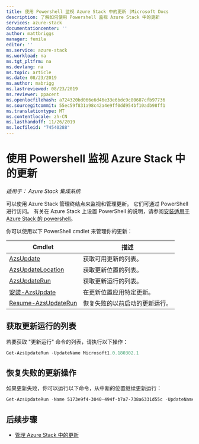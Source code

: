 ```yaml
---
title: 使用 Powershell 监视 Azure Stack 中的更新 |Microsoft Docs
description: 了解如何使用 Powershell 监视 Azure Stack 中的更新
services: azure-stack
documentationcenter: ''
author: mattbriggs
manager: femila
editor: ''
ms.service: azure-stack
ms.workload: na
ms.tgt_pltfrm: na
ms.devlang: na
ms.topic: article
ms.date: 08/23/2019
ms.author: mabrigg
ms.lastreviewed: 08/23/2019
ms.reviewer: ppacent
ms.openlocfilehash: a724320bd066e6d46e33e6bdc9c80687cfb97736
ms.sourcegitcommit: 55ec59f831a98c42a4e9ff0dd954bf10adb98ff1
ms.translationtype: MT
ms.contentlocale: zh-CN
ms.lasthandoff: 11/26/2019
ms.locfileid: "74540288"
---
```

# <a name="monitor-updates-in-azure-stack-using-powershell"></a>使用 Powershell 监视 Azure Stack 中的更新

*适用于： Azure Stack 集成系统*

可以使用 Azure Stack 管理终结点来监视和管理更新。 它们可通过 PowerShell 进行访问。 有关在 Azure Stack 上设置 PowerShell 的说明，请参阅[安装适用于 Azure Stack 的 powershell](azure-stack-powershell-install.md)。

你可以使用以下 PowerShell cmdlet 来管理你的更新：

| Cmdlet | 描述 |
|------------------------------------------------------|-------------|
| [AzsUpdate](https://docs.microsoft.com/powershell/module/azs.update.admin/Get-AzsUpdate?view=azurestackps-1.8.0) | 获取可用更新的列表。 |
| [AzsUpdateLocation](https://docs.microsoft.com/powershell/module/azs.update.admin/Get-AzsUpdateLocation?view=azurestackps-1.8.0)| 获取更新位置的列表。 |
| [AzsUpdateRun](https://docs.microsoft.com/powershell/module/azs.update.admin/Get-AzsUpdateRun?view=azurestackps-1.8.0) | 获取更新运行的列表。  |
| [安装-AzsUpdate](https://docs.microsoft.com/powershell/module/azs.update.admin/Install-AzsUpdate?view=azurestackps-1.8.0) | 在更新位置应用特定更新。 |
| [Resume-AzsUpdateRun](https://docs.microsoft.com/powershell/module/azs.update.admin/Resume-AzsUpdateRun?view=azurestackps-1.8.0) | 恢复失败的以前启动的更新运行。 |

## <a name="get-a-list-of-update-runs"></a>获取更新运行的列表

若要获取 "更新运行" 命令的列表，请执行以下操作：

```powershell
Get-AzsUpdateRun -UpdateName Microsoft1.0.180302.1
```

## <a name="resume-a-failed-update-operation"></a>恢复失败的更新操作

如果更新失败，你可以运行以下命令，从中断的位置继续更新运行：

```powershell
Get-AzsUpdateRun -Name 5173e9f4-3040-494f-b7a7-738a6331d55c -UpdateName Microsoft1.0.180305.1 | Resume-AzsUpdateRun
```

## <a name="next-steps"></a>后续步骤

-   [管理 Azure Stack 中的更新](https://docs.microsoft.com/azure-stack/operator/azure-stack-updates)
